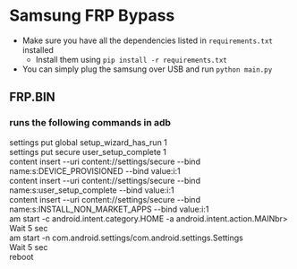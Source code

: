 # Samsung FRP Bypass
- Make sure you have all the dependencies listed in `requirements.txt` installed
  - Install them using `pip install -r requirements.txt`
- You can simply plug the samsung over USB and run `python main.py`

## FRP.BIN
### runs the following commands in adb

settings put global setup_wizard_has_run 1<br>
settings put secure user_setup_complete 1<br>
content insert --uri content://settings/secure --bind name:s:DEVICE_PROVISIONED --bind value:i:1<br>
content insert --uri content://settings/secure --bind name:s:user_setup_complete --bind value:i:1<br>
content insert --uri content://settings/secure --bind name:s:INSTALL_NON_MARKET_APPS --bind value:i:1<br>
am start -c android.intent.category.HOME -a android.intent.action.MAINbr>
Wait 5 sec<br>
am start -n com.android.settings/com.android.settings.Settings<br>
Wait 5 sec<br>
reboot
